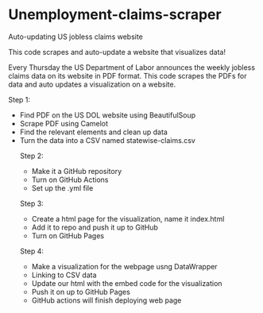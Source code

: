 # Unemployment-claims-scraper
 
 Auto-updating US jobless claims website

 This code scrapes and auto-update a website that visualizes data!

 Every Thursday the US Department of Labor announces the weekly jobless claims data on its website in PDF format.
 This code scrapes the PDFs for data and auto updates a visualization on a website.

  Step 1:
  - Find PDF on the US DOL website using BeautifulSoup
  - Scrape PDF using Camelot
  - Find the relevant <table> elements and clean up data
  - Turn the data into a CSV named statewise-claims.csv

 Step 2:
 - Make it a GitHub repository
 - Turn on GitHub Actions
 - Set up the .yml file
 
 Step 3:
 - Create a html page for the visualization, name it index.html
 - Add it to repo and push it up to GitHub
 - Turn on GitHub Pages 
 
 Step 4:
 - Make a visualization for the webpage usng DataWrapper
 - Linking to CSV data
 - Update our html with the embed code for the visualization
 - Push it on up to GitHub Pages
 - GitHub actions will finish deploying  web page


